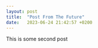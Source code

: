 ```yaml
---
layout: post
title:  "Post From The Future"
date:   2023-06-24 21:42:57 +0200
---
```


This is some second post
